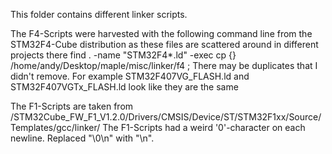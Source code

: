 This folder contains different linker scripts.

The F4-Scripts were harvested with the following command line from the STM32F4-Cube distribution as these files are scattered around in different projects there
	find . -name "STM32F4*.ld" -exec cp {} /home/andy/Desktop/maple/misc/linker/f4 \;
There may be duplicates that I didn't remove. For example STM32F407VG_FLASH.ld and STM32F407VGTx_FLASH.ld look like they are the same

The F1-Scripts are taken from /STM32Cube_FW_F1_V1.2.0/Drivers/CMSIS/Device/ST/STM32F1xx/Source/Templates/gcc/linker/
The F1-Scripts had a weird '0'-character on each newline. Replaced "\0\n" with "\n".
